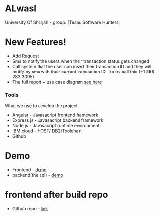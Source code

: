 # ALwasl


University Of Sharjah - group: [Team: Software Hunters]

# New Features!

  - Add Request
  - Sms to notify the users when their transaction status gets changed
  - Call system that the user can insert their transaction ID and they will notify by sms with their current transaction ID - to try call this (+1 858 283 3095)
  - The full report + use case diagram [see here](https://docs.google.com/document/d/e/2PACX-1vSAI7shNiYtIxMylTuOipy7ouKRj5PPGmCyagyjz7nOU-8kfX6aaGbAONATWNP0kOP9dWhEy7E7Cwp1/pub)


### Tools

What we use to develop the project

* Angular - Javasacript frontend framework
* Express js - Javasacript backend framework
* Node js - Javasacript runtime environment
* IBM cloud - HOST/ DB2/Toolchain
* Github

# Demo
* Frontend - [demo](http://simple-toolchain-20200926171636942.eu-gb.mybluemix.net/#/dashboard)
* backend(the api) - [demo](https://alwaslbeirutuos.eu-gb.mybluemix.net)

# frontend after build repo
* Github repo  - [link](https://github.com/mohammedatef555/alwaslnew)
